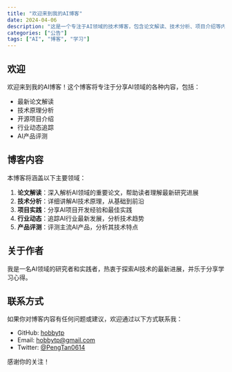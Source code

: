 ```yaml
---
title: "欢迎来到我的AI博客"
date: 2024-04-06
description: "这是一个专注于AI领域的技术博客，包含论文解读、技术分析、项目介绍等内容"
categories: ["公告"]
tags: ["AI", "博客", "学习"]
---
```


## 欢迎

欢迎来到我的AI博客！这个博客将专注于分享AI领域的各种内容，包括：

- 最新论文解读
- 技术原理分析
- 开源项目介绍
- 行业动态追踪
- AI产品评测

## 博客内容

本博客将涵盖以下主要领域：

1. **论文解读**：深入解析AI领域的重要论文，帮助读者理解最新研究进展
2. **技术分析**：详细讲解AI技术原理，从基础到前沿
3. **项目实践**：分享AI项目开发经验和最佳实践
4. **行业动态**：追踪AI行业最新发展，分析技术趋势
5. **产品评测**：评测主流AI产品，分析其技术特点

## 关于作者

我是一名AI领域的研究者和实践者，热衷于探索AI技术的最新进展，并乐于分享学习心得。

## 联系方式

如果你对博客内容有任何问题或建议，欢迎通过以下方式联系我：

- GitHub: [hobbytp](https://github.com/hobbytp)
- Email: <hobbytp@gmail.com>
- Twitter: [@PengTan0614](https://x.com/PengTan0614)

感谢你的关注！
